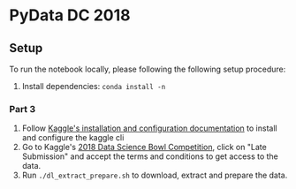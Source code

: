 # PyData DC 2018

## Setup

To run the notebook locally, please following the following setup procedure:

1. Install dependencies: `conda install -n `

### Part 3

1. Follow [Kaggle's installation and configuration documentation](https://github.com/Kaggle/kaggle-api#installation) to install and configure the kaggle cli
1. Go to Kaggle's [2018 Data Science Bowl Competition](https://www.kaggle.com/c/data-science-bowl-2018), click on "Late Submission" and accept the terms and conditions to get access to the data.
1. Run `./dl_extract_prepare.sh` to download, extract and prepare the data.
